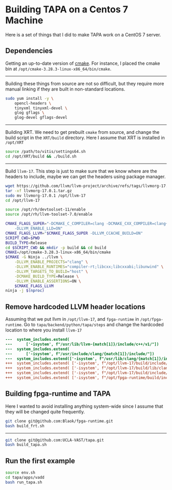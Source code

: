 # Building TAPA on a Centos 7 Machine

Here is a set of things that I did to make TAPA work on a CentOS 7 server.

## Dependencies

Getting an up-to-date version of [cmake](https://cmake.org/download/). For
instance, I placed the cmake bin at `/opt/cmake-3.28.3-linux-x86_64/bin/cmake`.

---

Building these things from source are not so difficult, but they require more
manual linking if they are built in non-standard locations.

```sh
sudo yum install -y \
	opencl-headers \
	tinyxml tinyxml-devel \
	glog gflags \
	glog-devel gflags-devel
```

---

Building XRT. We need to get prebuilt `cmake` from source, and change the build
script in the `XRT/build` directory. Here I assume that XRT is installed in
`/opt/XRT`

```sh
source /path/to/vitis/settings64.sh
cd /opt/XRT/build && ./build.sh
```

---

Build `llvm-17`. This step is just to make sure that we know where are the
headers to include, maybe we can get the headers using package manager.

```sh
wget https://github.com/llvm/llvm-project/archive/refs/tags/llvmorg-17.0.1.tar.gz
tar -xf llvmorg-17.0.1.tar.gz
sudo mv llvmorg-17.0.1 /opt/llvm-17
cd /opt/llvm-17 

source /opt/rh/devtoolset-11/enable
source /opt/rh/llvm-toolset-7.0/enable

CMAKE_FLAGS_SUPER="-DCMAKE_C_COMPILER=clang -DCMAKE_CXX_COMPILER=clang++ \
    -DLLVM_ENABLE_LLD=ON" 
CMAKE_FLAGS_LLVM="$CMAKE_FLAGS_SUPER -DLLVM_CCACHE_BUILD=ON" 
SCRIPT_CWD=$PWD 
BUILD_TYPE=Release 
cd $SCRIPT_CWD && mkdir -p build && cd build 
CMAKE=/opt/cmake-3.28.3-linux-x86_64/bin/cmake 
$CMAKE -G Ninja ../llvm \
	-DLLVM_ENABLE_PROJECTS="clang" \
	-DLLVM_ENABLE_RUNTIMES="compiler-rt;libcxx;libcxxabi;libunwind" \
	-DLLVM_TARGETS_TO_BUILD="host" \
	-DCMAKE_BUILD_TYPE=Release \
	-DLLVM_ENABLE_ASSERTIONS=ON \
	$CMAKE_FLAGS_LLVM 
ninja -j $(nproc)
```


## Remove hardcoded LLVM header locations

Assuming that we put llvm in `/opt/llvm-17`, and `fpga-runtime` in
`/opt/fpga-runtime`. Go to `tapa/backend/python/tapa/steps` and change the
hardcoded location to where you install `llvm-17`

```diff 
---  system_includes.extend(
---      ['-isystem', f"/usr/lib/llvm-{match[1]}/include/c++/v1/"]) 
---  system_includes.extend(
---      ['-isystem', f"/usr/include/clang/{match[1]}/include/"])
---  system_includes.extend(['-isystem', f"/usr/lib/clang/{match[1]}/include/"])
+++  system_includes.extend( ['-isystem', f"/opt/llvm-17/build/include/c++/v1"]) 
+++  system_includes.extend( ['-isystem', f"/opt/llvm-17/build/lib/clang/17/include"])
+++  system_includes.extend( ['-isystem', f"/opt/llvm-17/build/include/x86_64-unknown-linux-gnu/c++/v1"])
+++  system_includes.extend( ['-isystem', f"/opt/fpga-runtime/build/include"]) 
```

## Building fpga-runtime and TAPA

Here I wanted to avoid installing anything system-wide since I assume that they
will be changed quite frequently.

```sh
git clone git@github.com:Blaok/fpga-runtime.git
bash build_frt.sh
```

---

```sh
git clone git@github.com:UCLA-VAST/tapa.git
bash build_tapa.sh
```

## Run the first example

```sh
source env.sh
cd tapa/apps/vadd
bash run_tapa.sh
```
